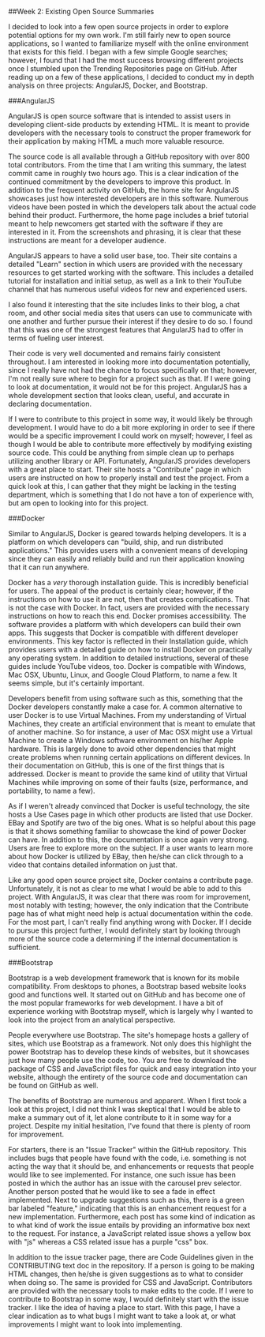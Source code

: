 ##Week 2: Existing Open Source Summaries

I decided to look into a few open source projects in order to explore potential options for my own work.  I'm still fairly new to open source applications, so I wanted to familiarize myself with the online environment that exists for this field.  I began with a few simple Google searches; however, I found that I had the most success browsing different projects once I stumbled upon the Trending Repositories page on GitHub.  After reading up on a few of these applications, I decided to conduct my in depth analysis on three projects: AngularJS, Docker, and Bootstrap.

###AngularJS

AngularJS is open source software that is intended to assist users in developing client-side products by extending HTML. It is meant to provide developers with the necessary tools to construct the proper framework for their application by making HTML a much more valuable resource.  

The source code is all available through a GitHub repository with over 800 total contributors.  From the time that I am writing this summary, the latest commit came in roughly two hours ago.  This is a clear indication of the continued commitment by the developers to improve this product.  In addition to the frequent activity on GitHub, the home site for AngularJS showcases just how interested developers are in this software.  Numerous videos have been posted in which the developers talk about the actual code behind their product.  Furthermore, the home page includes a brief tutorial meant to help newcomers get started with the software if they are interested in it.  From the screenshots and phrasing, it is clear that these instructions are meant for a developer audience.  

AngularJS appears to have a solid user base, too.  Their site contains a detailed "Learn" section in which users are provided with the necessary resources to get started working with the software.  This includes a detailed tutorial for installation and initial setup, as well as a link to their YouTube channel that has numerous useful videos for new and experienced users.  

I also found it interesting that the site includes links to their blog, a chat room, and other social media sites that users can use to communicate with one another and further pursue their interest if they desire to do so.  I found that this was one of the strongest features that AngularJS had to offer in terms of fueling user interest.  

Their code is very well documented and remains fairly consistent throughout.  I am interested in looking more into documentation potentially, since I really have not had the chance to focus specifically on that; however, I'm not really sure where to begin for a project such as that.  If I were going to look at documentation, it would not be for this project.  AngularJS has a whole development section that looks clean, useful, and accurate in declaring documentation.

If I were to contribute to this project in some way, it would likely be through development.  I would have to do a bit more exploring in order to see if there would be a specific improvement I could work on myself; however, I feel as though I would be able to contribute more effectively by modifying existing source code.  This could be anything from simple clean up to perhaps utilizing another library or API.  Fortunately, AngularJS provides developers with a great place to start.  Their site hosts a "Contribute" page in which users are instructed on how to properly install and test the project.  From a quick look at this, I can gather that they might be lacking in the testing department, which is something that I do not have a ton of experience with, but am open to looking into for this project.

###Docker

Similar to AngularJS, Docker is geared towards helping developers.  It is a platform on which developers can "build, ship, and run distributed applications."  This provides users with a convenient means of developing since they can easily and reliably build and run their application knowing that it can run anywhere.  

Docker has a _very_ thorough installation guide.  This is incredibly beneficial for users.  The appeal of the product is certainly clear; however, if the instructions on how to use it are not, then that creates complications.  That is not the case with Docker.  In fact, users are provided with the necessary instructions on how to reach this end.  Docker promises accessibility.  The software provides a platform with which developers can build their own apps.  This suggests that Docker is compatible with different developer environments.  This key factor is reflected in their Installation guide, which provides users with a detailed guide on how to install Docker on practically any operating system.  In addition to detailed instructions, several of these guides include YouTube videos, too.  Docker is compatible with Windows, Mac OSX, Ubuntu, Linux, and Google Cloud Platform, to name a few.  It seems simple, but it's certainly important.  

Developers benefit from using software such as this, something that the Docker developers constantly make a case for.  A common alternative to user Docker is to use Virtual Machines.  From my understanding of Virtual Machines, they create an artificial environment that is meant to emulate that of another machine.  So for instance, a user of Mac OSX might use a Virtual Machine to create a Windows software environment on his/her Apple hardware.  This is largely done to avoid other dependencies that might create problems when running certain applications on different devices.  In their documentation on GitHub, this is one of the first things that is addressed.  Docker is meant to provide the same kind of utility that Virtual Machines while improving on some of their faults (size, performance, and portability, to name a few).  

As if I weren't already convinced that Docker is useful technology, the site hosts a Use Cases page in which other products are listed that use Docker.  EBay and Spotify are two of the big ones.  What is so helpful about this page is that it shows something familiar to showcase the kind of power Docker can have.  In addition to this, the documentation is once again very strong.  Users are free to explore more on the subject.  If a user wants to learn more about how Docker is utilized by EBay, then he/she can click through to a video that contains detailed information on just that.

Like any good open source project site, Docker contains a contribute page.  Unfortunately, it is not as clear to me what I would be able to add to this project.  With AngularJS, it was clear that there was room for improvement, most notably with testing; however, the only indication that the Contribute page has of what might need help is actual documentation within the code.  For the most part, I can't really find anything wrong with Docker.  If I decide to pursue this project further, I would definitely start by looking through more of the source code a determining if the internal documentation is sufficient.  


###Bootstrap

Bootstrap is a web development framework that is known for its mobile compatibility.  From desktops to phones, a Bootstrap based website looks good and functions well.  It started out on GitHub and has become one of the most popular frameworks for web development.  I have a bit of experience working with Bootstrap myself, which is largely why I wanted to look into the project from an analytical perspective.  

People everywhere use Bootstrap.  The site's homepage hosts a gallery of sites, which use Bootstrap as a framework.  Not only does this highlight the power Bootstrap has to develop these kinds of websites, but it showcases just how many people use the code, too.  You are free to download the package of CSS and JavaScript files for quick and easy integration into your website, although the entirety of the source code and documentation can be found on GitHub as well.

The benefits of Bootstrap are numerous and apparent.  When I first took a look at this project, I did not think I was skeptical that I would be able to make a summary out of it, let alone contribute to it in some way for a project.  Despite my initial hesitation, I've found that there is plenty of room for improvement.  

For starters, there is an "Issue Tracker" within the GitHub repository.  This includes bugs that people have found with the code, i.e. something is not acting the way that it should be, and enhancements or requests that people would like to see implemented.  For instance, one such issue has been posted in which the author has an issue with the carousel prev selector.  Another person posted that he would like to see a fade in effect implemented.  Next to upgrade suggestions such as this, there is a green bar labeled "feature," indicating that this is an enhancement request for a new implementation.  Furthermore, each post has some kind of indication as to what kind of work the issue entails by providing an informative box next to the request.  For instance, a JavaScript related issue shows a yellow box with "js" whereas a CSS related issue has a purple "css" box.  

In addition to the issue tracker page, there are Code Guidelines given in the CONTRIBUTING text doc in the repository.  If a person is going to be making HTML changes, then he/she is given suggestions as to what to consider when doing so.  The same is provided for CSS and JavaScript.  Contributors are provided with the necessary tools to make edits to the code.  If I were to contribute to Bootstrap in some way, I would definitely start with the issue tracker.  I like the idea of having a place to start.  With this page, I have a clear indication as to what bugs I might want to take a look at, or what improvements I might want to look into implementing.  
